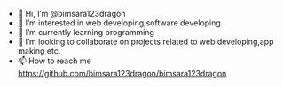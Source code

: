 - 👋 Hi, I’m @bimsara123dragon
- 👀 I’m interested in web developing,software developing.
- 🌱 I’m currently learning programming
- 💞️ I’m looking to collaborate on projects related to web developing,app making etc.
- 📫 How to reach me https://github.com/bimsara123dragon/bimsara123dragon

<!---
bimsara123dragon/bimsara123dragon is a ✨ special ✨ repository because its `README.md` (this file) appears on your GitHub profile.
You can click the Preview link to take a look at your changes.
--->

